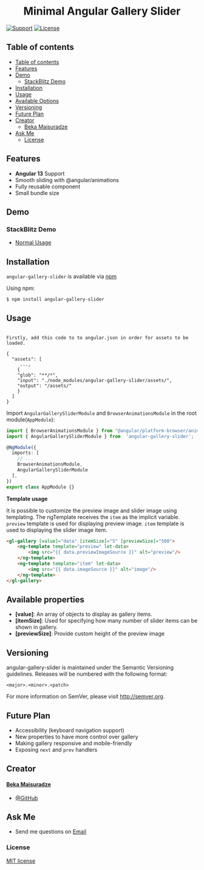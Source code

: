 <p align="center">
  <h1 align="center">Minimal Angular Gallery Slider</h1>
</p>

[![Support](https://img.shields.io/badge/Support-Angular%2013%2B-blue.svg?style=flat-square)]()
[![License](https://img.shields.io/badge/license-MIT-blue.svg?style=flat-square)]()


## Table of contents

- [Table of contents](#table-of-contents)
- [Features](#features)
- [Demo](#demo)
  - [StackBlitz Demo](#stackblitz-demo)
- [Installation](#installation)
- [Usage](#usage)
- [Available Options](#available-options)
- [Versioning](#versioning)
- [Future Plan](#versioning)
- [Creator](#creator)
  - [Beka Maisuradze](#beka-maisuradze)
- [Ask Me](#ask-me)
  - [License](#license)


## Features

- **Angular 13** Support
- Smooth sliding with @angular/animations
- Fully reusable component
- Small bundle size

## Demo


### StackBlitz Demo

- [Normal Usage](https://stackblitz.com/edit/angular-ivy-v2hdpm)



## Installation

`angular-gallery-slider` is available via [npm](https://www.npmjs.com/package/angular-gallery-slider)

Using npm:

```bash
$ npm install angular-gallery-slider
```

## Usage
```

Firstly, add this code to to angular.json in order for assets to be loaded.

{
  "assets": [
	 ...,
	{
	"glob": "**/*",
	"input": "./node_modules/angular-gallery-slider/assets/",
	"output": "/assets/"
	}
  ]
}
```

Import `AngularGallerySliderModule` and `BrowserAnimationsModule` in the root module(`AppModule`):

```typescript
import { BrowserAnimationsModule } from "@angular/platform-browser/animations";
import { AngularGallerySliderModule } from  'angular-gallery-slider';

@NgModule({
  imports: [
    // ...
    BrowserAnimationsModule, 
    AngularGallerySliderModule
  ],
})
export class AppModule {}
```

**Template usage**

It is possible to customize the preview image and slider image using templating. The ngTemplate receives the `item` as the implicit variable. `preview` template is used for displaying preview image. `item` template is used to displaying the slider image item.

```html
<gl-gallery [value]="data" [itemSize]="5" [previewSize]="500">
	<ng-template template="preview" let-data>
		<img src="{{ data.previewImageSource }}" alt="preview"/>
	</ng-template>
	<ng-template template="item" let-data>
		<img src="{{ data.imageSource }}" alt="image"/>
	</ng-template>
</gl-gallery>
```

## Available properties

- **[value]**: An array of objects to display as gallery items.
- **[itemSize]**:  Used for specifying how many number of slider items can be shown in gallery.
- **[previewSize]**: Provide custom height of the preview image


## Versioning

angular-gallery-slider is maintained under the Semantic Versioning guidelines.
Releases will be numbered with the following format:

`<major>.<minor>.<patch>`

For more information on SemVer, please visit http://semver.org.

## Future Plan
- Accessibility (keyboard navigation support)
- New properties to have more control over gallery
- Making gallery responsive and mobile-friendly
- Exposing `next` and `prev` handlers

## Creator

#### [Beka Maisuradze](mailto:maisuradzebeka0@gmail.com)

- [@GitHub](https://github.com/bekamais)

## Ask Me

- Send me questions on  [Email](mailto:maisuradzebeka0@gmail.com) 

### License

[MIT license](./LICENSE)

